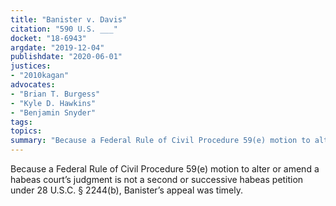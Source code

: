 ```yaml
---
title: "Banister v. Davis"
citation: "590 U.S. ___"
docket: "18-6943"
argdate: "2019-12-04"
publishdate: "2020-06-01"
justices:
- "2010kagan"
advocates:
- "Brian T. Burgess"
- "Kyle D. Hawkins"
- "Benjamin Snyder"
tags:
topics:
summary: "Because a Federal Rule of Civil Procedure 59(e) motion to alter or amend a habeas court’s judgment is not a second or successive habeas petition under 28 U.S.C. § 2244(b), Banister’s appeal was timely."
---
```

Because a Federal Rule of Civil Procedure 59(e) motion to alter or amend a habeas court’s judgment is not a second or successive habeas petition under 28 U.S.C. § 2244(b), Banister’s appeal was timely.

